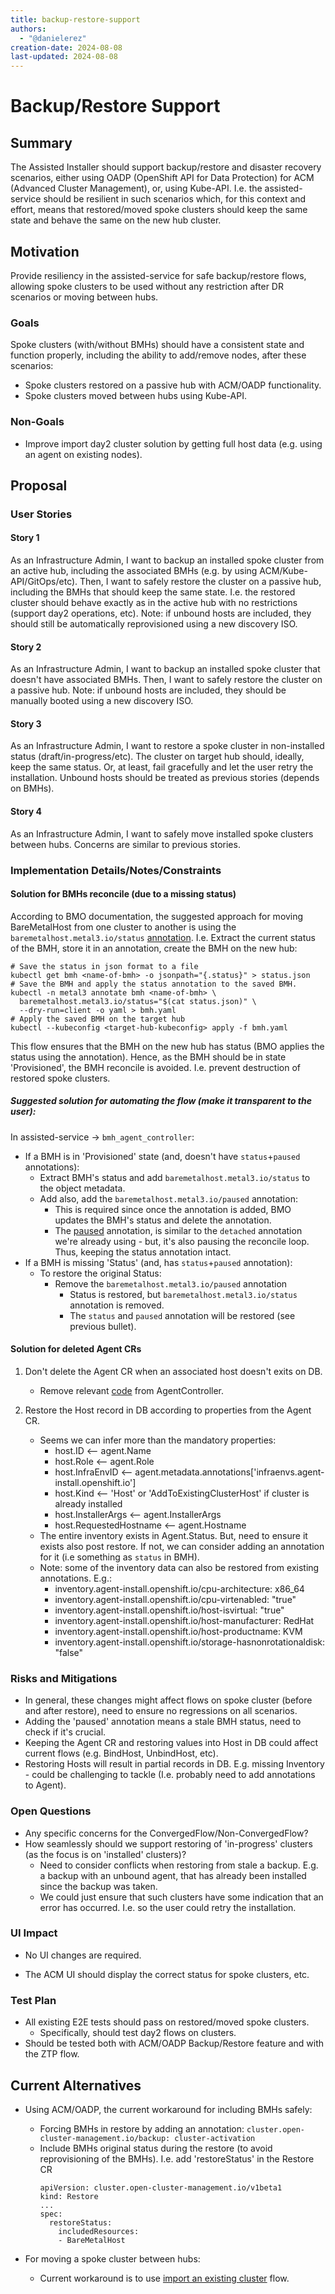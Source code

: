```yaml
---
title: backup-restore-support
authors:
  - "@danielerez"
creation-date: 2024-08-08
last-updated: 2024-08-08
---
```


# Backup/Restore Support

## Summary

The Assisted Installer should support backup/restore and disaster recovery scenarios, either using OADP (OpenShift API for Data Protection) for ACM (Advanced Cluster Management), or, using Kube-API.
I.e. the assisted-service should be resilient in such scenarios which, for this context and effort, means that restored/moved spoke clusters should keep the same state and behave the same on the new hub cluster. 

## Motivation

Provide resiliency in the assisted-service for safe backup/restore flows, allowing spoke clusters to be used without any restriction after DR scenarios or moving between hubs.

### Goals

Spoke clusters (with/without BMHs) should have a consistent state and function properly, including the ability to add/remove nodes, after these scenarios: 
* Spoke clusters restored on a passive hub with ACM/OADP functionality.
* Spoke clusters moved between hubs using Kube-API.

### Non-Goals

* Improve import day2 cluster solution by getting full host data (e.g. using an agent on existing nodes).

## Proposal

### User Stories

#### Story 1

As an Infrastructure Admin, I want to backup an installed spoke cluster from an active hub, including the associated BMHs (e.g. by using ACM/Kube-API/GitOps/etc).
Then, I want to safely restore the cluster on a passive hub, including the BMHs that should keep the same state. I.e. the restored cluster should behave exactly as in the active hub with no restrictions (support day2 operations, etc).
Note: if unbound hosts are included, they should still be automatically reprovisioned using a new discovery ISO.

#### Story 2

As an Infrastructure Admin, I want to backup an installed spoke cluster that doesn't have associated BMHs. Then, I want to safely restore the cluster on a passive hub.
Note: if unbound hosts are included, they should be manually booted using a new discovery ISO. 

#### Story 3

As an Infrastructure Admin, I want to restore a spoke cluster in non-installed status (draft/in-progress/etc). The cluster on target hub should, ideally, keep the same status. Or, at least, fail gracefully and let the user retry the installation.
Unbound hosts should be treated as previous stories (depends on BMHs).

#### Story 4

As an Infrastructure Admin, I want to safely move installed spoke clusters between hubs.
Concerns are similar to previous stories.

### Implementation Details/Notes/Constraints

#### Solution for BMHs reconcile (due to a missing status)

According to BMO documentation, the suggested approach for moving BareMetalHost from one cluster to another is using the `baremetalhost.metal3.io/status` [annotation](https://github.com/metal3-io/metal3-docs/blob/6a656b3eb195c1b09ba35fcad4d011c6cb02dbc2/docs/user-guide/src/bmo/status_annotation.md).
I.e. Extract the current status of the BMH, store it in an annotation, create the BMH on the new hub:
```
# Save the status in json format to a file
kubectl get bmh <name-of-bmh> -o jsonpath="{.status}" > status.json
# Save the BMH and apply the status annotation to the saved BMH.
kubectl -n metal3 annotate bmh <name-of-bmh> \
  baremetalhost.metal3.io/status="$(cat status.json)" \
  --dry-run=client -o yaml > bmh.yaml
# Apply the saved BMH on the target hub
kubectl --kubeconfig <target-hub-kubeconfig> apply -f bmh.yaml
```
This flow ensures that the BMH on the new hub has status (BMO applies the status using the annotation). Hence, as the BMH should be in state 'Provisioned', the BMH reconcile is avoided.
I.e. prevent destruction of restored spoke clusters.

##### Suggested solution for automating the flow (make it transparent to the user):

In assisted-service -> `bmh_agent_controller`:
* If a BMH is in 'Provisioned' state (and, doesn't have `status`+`paused` annotations):
  * Extract BMH's status and add `baremetalhost.metal3.io/status` to the object metadata.
  * Add also, add the `baremetalhost.metal3.io/paused` annotation:
    * This is required since once the annotation is added, BMO updates the BMH's status and delete the annotation.
    * The [paused](https://github.com/metal3-io/baremetal-operator/blob/ac05af9fb9a0b444c4441a758c731e6f518c21df/docs/api.md#pausing-reconciliation) annotation, is similar to the `detached` annotation we're already using - but, it's also pausing the reconcile loop. Thus, keeping the status annotation intact.
* If a BMH is missing 'Status' (and, has `status`+`paused` annotation):
  * To restore the original Status:
    * Remove the `baremetalhost.metal3.io/paused` annotation
      * Status is restored, but `baremetalhost.metal3.io/status` annotation is removed.
      * The `status` and `paused` annotation will be restored (see previous bullet). 

#### Solution for deleted Agent CRs

1. Don't delete the Agent CR when an associated host doesn't exits on DB.
   * Remove relevant [code](https://github.com/openshift/assisted-service/blob/5bbf696fc0cc5a220fd8a0d1e408ab0bcc889e3f/internal/controller/controllers/agent_controller.go#L143-L151) from AgentController.

2. Restore the Host record in DB according to properties from the Agent CR.
   * Seems we can infer more than the mandatory properties:
     * host.ID <-- agent.Name
     * host.Role <-- agent.Role
     * host.InfraEnvID <-- agent.metadata.annotations['infraenvs.agent-install.openshift.io']
     * host.Kind <-- 'Host' or 'AddToExistingClusterHost' if cluster is already installed
     * host.InstallerArgs <-- agent.InstallerArgs
     * host.RequestedHostname <-- agent.Hostname
   * The entire inventory exists in Agent.Status. But, need to ensure it exists also post restore. If not, we can consider adding an annotation for it (i.e something as `status` in BMH).
   * Note: some of the inventory data can also be restored from existing annotations.
     E.g.:
     * inventory.agent-install.openshift.io/cpu-architecture: x86_64
     * inventory.agent-install.openshift.io/cpu-virtenabled: "true"
     * inventory.agent-install.openshift.io/host-isvirtual: "true"
     * inventory.agent-install.openshift.io/host-manufacturer: RedHat
     * inventory.agent-install.openshift.io/host-productname: KVM
     * inventory.agent-install.openshift.io/storage-hasnonrotationaldisk: "false"
   
### Risks and Mitigations

* In general, these changes might affect flows on spoke cluster (before and after restore), need to ensure no regressions on all scenarios.
* Adding the 'paused' annotation means a stale BMH status, need to check if it's crucial.
* Keeping the Agent CR and restoring values into Host in DB could affect current flows (e.g. BindHost, UnbindHost, etc).
* Restoring Hosts will result in partial records in DB. E.g. missing Inventory - could be challenging to tackle (I.e. probably need to add annotations to Agent).

### Open Questions

* Any specific concerns for the ConvergedFlow/Non-ConvergedFlow?
* How seamlessly should we support restoring of 'in-progress' clusters (as the focus is on 'installed' clusters)?
  * Need to consider conflicts when restoring from stale a backup. E.g. a backup with an unbound agent, that has already been installed since the backup was taken.
  * We could just ensure that such clusters have some indication that an error has occurred. I.e. so the user could retry the installation.

### UI Impact

* No UI changes are required.

* The ACM UI should display the correct status for spoke clusters, etc.

### Test Plan

* All existing E2E tests should pass on restored/moved spoke clusters.
  * Specifically, should test day2 flows on clusters.
* Should be tested both with ACM/OADP Backup/Restore feature and with the ZTP flow.

## Current Alternatives

* Using ACM/OADP, the current workaround for including BMHs safely:
  * Forcing BMHs in restore by adding an annotation: `cluster.open-cluster-management.io/backup: cluster-activation`
  * Include BMHs original status during the restore (to avoid reprovisioning of the BMHs).
    I.e. add 'restoreStatus' in the Restore CR
    ```
    apiVersion: cluster.open-cluster-management.io/v1beta1
    kind: Restore
    ...
    spec:
      restoreStatus:
        includedResources:
        - BareMetalHost
    ```

* For moving a spoke cluster between hubs:
  * Current workaround is to use [import an existing cluster](../hive-integration/import-installed-cluster.md) flow.
